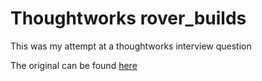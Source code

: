 # Thoughtworks rover_builds

This was my attempt at a thoughtworks interview question

The original can be found [here](https://github.com/priyaaank/MarsRover)
